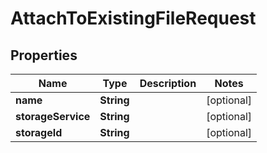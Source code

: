 

# AttachToExistingFileRequest

## Properties

Name | Type | Description | Notes
------------ | ------------- | ------------- | -------------
**name** | **String** |  |  [optional]
**storageService** | **String** |  |  [optional]
**storageId** | **String** |  |  [optional]



